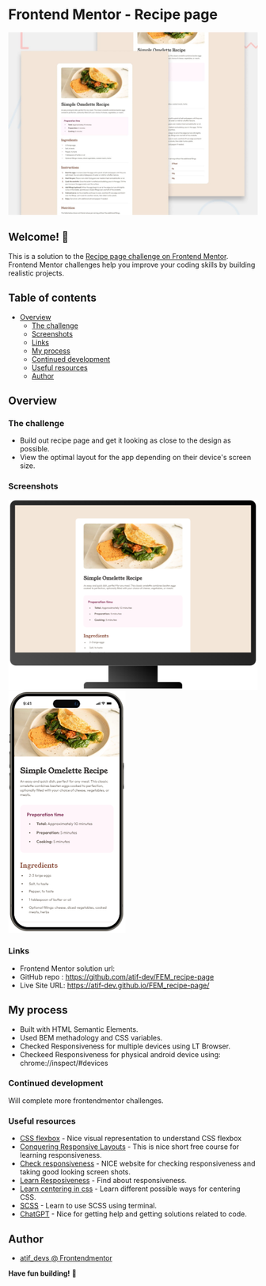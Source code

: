 # Frontend Mentor - Recipe page

![Design preview for the Recipe page challenge](./preview.jpg)

## Welcome! 👋

This is a solution to the [Recipe page challenge on Frontend Mentor](https://www.frontendmentor.io/challenges/recipe-page-KiTsR8QQKm). Frontend Mentor challenges help you improve your coding skills by building realistic projects.

## Table of contents

- [Overview](#overview)
  - [The challenge](#the-challenge)
  - [Screenshots](#screenshots)
  - [Links](#links)
  - [My process](#my-process)
  - [Continued development](#continued-development)
  - [Useful resources](#useful-resources)
  - [Author](#author)

## Overview

### The challenge

- Build out recipe page and get it looking as close to the design as possible.
- View the optimal layout for the app depending on their device's screen size.

### Screenshots

![PC View](https://github.com/atif-dev/FEM_recipe-page/blob/master/screenshots/Screen(1440%20by%20900).png?raw=true)
![Mobile view](https://github.com/atif-dev/FEM_recipe-page/blob/master/screenshots/iPhone%2015%20Pro%20Max.png?raw=true)

### Links

- Frontend Mentor solution url: 
- GitHub repo : https://github.com/atif-dev/FEM_recipe-page
- Live Site URL: https://atif-dev.github.io/FEM_recipe-page/

## My process

  - Built with HTML Semantic Elements.
  - Used BEM methadology and CSS variables.
  - Checked Responsiveness for multiple devices using LT Browser.
  - Checkeed Responsiveness for physical android device using: chrome://inspect/#devices
    
### Continued development

  Will complete more frontendmentor challenges.

### Useful resources

- [CSS flexbox](https://css-tricks.com/snippets/css/a-guide-to-flexbox/) - Nice visual representation to understand CSS flexbox 
- [Conquering Responsive Layouts](https://courses.kevinpowell.co/conquering-responsive-layouts) - This is nice short free course for learning responsiveness.
- [Check responsiveness](https://www.lambdatest.com/mobile-view-website) - NICE website for checking responsiveness and taking good looking screen shots.
- [Learn Resposiveness](https://web.dev/learn/design/) - Find about responsiveness.
- [Learn centering in css](https://moderncss.dev/complete-guide-to-centering-in-css/) - Learn different possible ways for centering CSS.
- [SCSS](https://moderncss.dev/complete-guide-to-centering-in-css/) - Learn to use SCSS using terminal.
- [ChatGPT](https://chat.openai.com/) - Nice for getting help and getting solutions related to code.

## Author

- [atif_devs @ Frontendmentor](https://www.frontendmentor.io/profile/atif-dev)

**Have fun building!** 🚀


